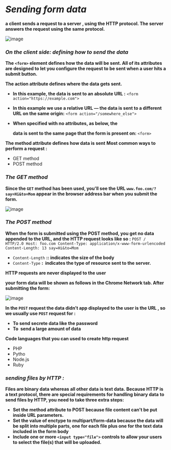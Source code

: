# *Sending form data*

**a client sends a request to a server , using the HTTP protocol. The server answers the request using the same protocol.**

![image](https://developer.mozilla.org/en-US/docs/Learn/Forms/Sending_and_retrieving_form_data/client-server.png)

### *On the client side: defining how to send the data*

**The `<form>` element defines how the data will be sent. All of its attributes are designed to let you configure the request to be sent when a user hits a submit button.**

**The action attribute defines where the data gets sent.**
- **In this example, the data is sent to an absolute URL :**
`<form action="https://example.com">`

- **In this example we use a relative URL — the data is sent to a different URL on the same origin:**
`<form action="/somewhere_else">`

- **When specified with no attributes, as below, the <form> data is sent to the same page that the form is present on:**
`<form>`


**The method attribute defines how data is sent**
**Most common ways to perform a request :**

* GET method
* POST method

### *The GET method*

**Since the `GET` method has been used, you'll see the URL `www.foo.com/?say=Hi&to=Mom` appear in the browser address bar when you submit the form.**

 ![image](https://developer.mozilla.org/en-US/docs/Learn/Forms/Sending_and_retrieving_form_data/url-parameters.png)


### *The POST method*
**When the form is submitted using the POST method, you get no data appended to the URL, and the HTTP request looks like so :**
`POST / HTTP/2.0 Host: foo.com Content-Type: application/x-www-form-urlencoded Content-Length: 13 say=Hi&to=Mom`

- `Content-Length` **:: indicates the size of the body**
- `Content-Type`  **:   indicates the type of resource sent to the server.**

**HTTP requests are never displayed to the user**

**your form data will be shown as follows in the Chrome Network tab. After submitting the form:**

![image](https://developer.mozilla.org/en-US/docs/Learn/Forms/Sending_and_retrieving_form_data/network-monitor.png)

**In the `POST` request the data didn’t app displayed to the user is the URL , so we usually use `POST` request for :**
- **To send secrete data like the password**
- **To  send a large amount of data**

**Code languages that you can used to create http request**

- PHP
- Pytho
- Node.js
- Ruby

### *sending files  by HTTP :*

**Files are binary data whereas all other data is text data.**
**Because HTTP is a text protocol, there are special requirements for handling binary data** 
**to send files by HTTP, you need to take three extra steps:**

- **Set the method attribute to POST because file content can't be put inside URL parameters.**
- **Set the value of enctype to multipart/form-data because the data will be split into multiple parts, one for each file plus one for the text data included in the form body**
- **Include one or more `<input type="file">` controls to allow your users to select the file(s) that will be uploaded.**